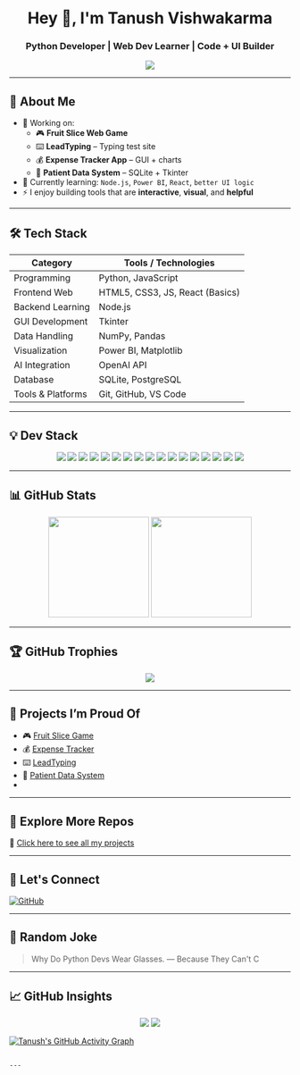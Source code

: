 <h1 align="center">Hey 👋, I'm Tanush Vishwakarma</h1>
<h3 align="center">Python Developer | Web Dev Learner | Code + UI Builder</h3>

<p align="center">
  <img src="https://readme-typing-svg.herokuapp.com?font=Fira+Code&duration=3000&pause=1000&color=00F7FF&center=true&vCenter=true&width=450&lines=Building+cool+tools+with+Python+%26+Web;Exploring+Node.js+%26+Power+BI;Welcome+to+my+GitHub!" />
</p>

---

## 🧠 About Me

- 🔭 Working on:  
  - 🎮 **Fruit Slice Web Game**  
  - ⌨️ **LeadTyping** – Typing test site    
  - 💰 **Expense Tracker App** – GUI + charts  
  - 🏥 **Patient Data System** – SQLite + Tkinter  
- 🌱 Currently learning: `Node.js`, `Power BI`, `React`, `better UI logic`
- ⚡ I enjoy building tools that are **interactive**, **visual**, and **helpful**

---

## 🛠️ Tech Stack

| Category            | Tools / Technologies |
|---------------------|----------------------|
| Programming         | Python, JavaScript |
| Frontend Web        | HTML5, CSS3, JS, React (Basics) |
| Backend Learning    | Node.js |
| GUI Development     | Tkinter |
| Data Handling       | NumPy, Pandas |
| Visualization       | Power BI, Matplotlib |
| AI Integration      | OpenAI API |
| Database            | SQLite, PostgreSQL |
| Tools & Platforms   | Git, GitHub, VS Code |

---

## 💡 Dev Stack 

<p align="center">
  <img src="https://img.shields.io/badge/Python-3776AB?logo=python&logoColor=white&style=for-the-badge" />
  <img src="https://img.shields.io/badge/Node.js-339933?logo=node.js&logoColor=white&style=for-the-badge" />
  <img src="https://img.shields.io/badge/JavaScript-F7DF1E?logo=javascript&logoColor=black&style=for-the-badge" />
  <img src="https://img.shields.io/badge/React-20232A?logo=react&logoColor=61DAFB&style=for-the-badge" />
  <img src="https://img.shields.io/badge/HTML5-E34F26?logo=html5&logoColor=white&style=for-the-badge" />
  <img src="https://img.shields.io/badge/CSS3-1572B6?logo=css3&logoColor=white&style=for-the-badge" />
  <img src="https://img.shields.io/badge/Tkinter-003B57?style=for-the-badge&logo=python&logoColor=white" />
  <img src="https://img.shields.io/badge/NumPy-013243?logo=numpy&logoColor=white&style=for-the-badge" />
  <img src="https://img.shields.io/badge/Pandas-150458?logo=pandas&logoColor=white&style=for-the-badge" />
  <img src="https://img.shields.io/badge/Matplotlib-11557C?logo=plotly&logoColor=white&style=for-the-badge" />
  <img src="https://img.shields.io/badge/SQLite-003B57?logo=sqlite&logoColor=white&style=for-the-badge" />
  <img src="https://img.shields.io/badge/PostgreSQL-336791?logo=postgresql&logoColor=white&style=for-the-badge" />
  <img src="https://img.shields.io/badge/Git-F05032?logo=git&logoColor=white&style=for-the-badge" />
  <img src="https://img.shields.io/badge/GitHub-181717?logo=github&logoColor=white&style=for-the-badge" />
  <img src="https://img.shields.io/badge/VS%20Code-007ACC?logo=visualstudiocode&logoColor=white&style=for-the-badge" />
  <img src="https://img.shields.io/badge/Power%20BI-F2C811?logo=powerbi&logoColor=black&style=for-the-badge" />
  <img src="https://img.shields.io/badge/OpenAI-API-blueviolet?logo=openai&logoColor=white&style=for-the-badge" />
</p>


---

## 📊 GitHub Stats

<p align="center">
  <img src="https://github-readme-stats.vercel.app/api?username=TANUSH-afk052&show_icons=true&theme=radical" height="180" />
  <img src="https://github-readme-streak-stats.herokuapp.com?user=TANUSH-afk052&theme=radical" height="180" />
</p>

---

## 🏆 GitHub Trophies

<p align="center">
  <img src="https://github-profile-trophy.vercel.app/?username=TANUSH-afk052&theme=onedark&no-frame=true&row=1" />
</p>

---

## 🚀 Projects I’m Proud Of

- 🎮 [Fruit Slice Game](https://github.com/TANUSH-afk052/fruit-slicing-game)
- 💰 [Expense Tracker](https://github.com/TANUSH-afk052/expense-tracker)
- ⌨️ [LeadTyping](https://github.com/TANUSH-afk052/LeadTyping)
- 🏥 [Patient Data System](https://github.com/TANUSH-afk052/patient-data-system)
- 

---
## 📌 Explore More Repos

🔗 [Click here to see all my projects](https://github.com/TANUSH-afk052?tab=repositories)

---

## 🔗 Let's Connect

[![GitHub](https://img.shields.io/badge/-GitHub-181717?style=for-the-badge&logo=github&logoColor=white)](https://github.com/TANUSH-afk052)


---

## 💬 Random Joke

> Why Do Python Devs Wear Glasses. 
> — Because They Can't C

---

## 📈 GitHub Insights

<p align="center">
  <img src="https://img.shields.io/github/followers/TANUSH-afk052?label=Followers&style=for-the-badge" />
  <img src="https://img.shields.io/github/stars/TANUSH-afk052?label=Stars&style=for-the-badge" />
</p>

[![Tanush's GitHub Activity Graph](https://github-readme-activity-graph.vercel.app/graph?username=TANUSH-afk052&theme=dracula)](https://github.com/ashutosh00710/github-readme-activity-graph)

```

---
